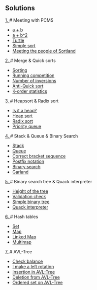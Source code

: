 ## Solutions
<a href = "./I%20semester/Problems/problems1.pdf"> 1. </a> # Meeting with PCMS
<ul> 
  <li><a href = "./I%20semester/Labs/LW1-Easy/a_plus_b.cpp"> a + b </a></li>
  <li><a href = "./I%20semester/Labs/LW1-Easy/a_plus_b2.cpp"> a + b^2 </a></li>
  <li><a href = "./I%20semester/Labs/LW1-Easy/turtle.cpp"> Turtle </a></li>
  <li><a href = "./I%20semester/Labs/LW1-Easy/sort.cpp"> Simple sort </a></li>
  <li><a href = "./I%20semester/Labs/LW1-Easy/sortx3.cpp"> Meeting the people of Sortland </a></li>
</ul>

<a href = "./I%20semester/Problems/problems2.pdf"> 2. </a> # Merge & Quick sorts
<ul> 
  <li><a href = "./I%20semester/Labs/LW2-Sorts/QS_MS.cpp"> Sorting </a></li>
  <li><a href = "./I%20semester/Labs/LW2-Sorts/MStrings.cpp"> Running competition</a></li>
  <li><a href = "./I%20semester/Labs/LW2-Sorts/inversions_ez.cpp"> Number of inversions </a></li>
  <li><a href = "./I%20semester/Labs/LW2-Sorts/AntiQS.cpp"> Anti-Quick sort </a></li>
  <li><a href = "./I%20semester/Labs/LW2-Sorts/Kstatistic.cpp"> K-order statistics </a></li>
</ul>

<a href = "./I%20semester/Problems/problems3.pdf"> 3. </a> # Heapsort & Radix sort
<ul> 
  <li><a href = "./I%20semester/Labs/LW3-Heaps/IsItPiramid.cpp"> Is it a heap? </a></li>
  <li><a href = "./I%20semester/Labs/LW3-Heaps/PiramidalSort.cpp"> Heap sort </a></li>
  <li><a href = "./I%20semester/Labs/LW3-Heaps/DigitalSort.cpp"> Radix sort </a></li>
  <li><a href = "./I%20semester/Labs/LW3-Heaps/PriorityQueue.cpp"> Priority queue </a></li>
</ul>

<a href = "./I%20semester/Problems/problems4.pdf"> 4. </a> # Stack & Queue & Binary Search
<ul> 
  <li><a href = "./I%20semester/Labs/LW4-StackQueueBinSearch/solution%20with%20lists/Stack.cpp"> Stack </a></li>
  <li><a href = "./I%20semester/Labs/LW4-StackQueueBinSearch/solution%20with%20lists/Queue.cpp"> Queue </a></li>
  <li><a href = "./I%20semester/Labs/LW4-StackQueueBinSearch/solution%20with%20lists/CorrectBracketSequence.cpp"> Correct bracket sequence </a></li>
  <li><a href = "./I%20semester/Labs/LW4-StackQueueBinSearch/solution%20with%20lists/PostfixNotation.cpp"> Postfix notation </a></li>
  <li><a href = "./I%20semester/Labs/LW4-StackQueueBinSearch/binsearch.cpp"> Binary search </a></li>
  <li><a href = "./I%20semester/Labs/LW4-StackQueueBinSearch/garland.cpp"> Garland </a></li>
</ul>

<a href = "./I%20semester/Problems/problems5.pdf"> 5. </a> # Binary search tree & Quack interpreter
<ul> 
  <li><a href = "./I%20semester/Labs/LW5-BinaryTree/HeightOfTheTree.cpp"> Height of the tree </a></li>
  <li><a href = "./I%20semester/Labs/LW5-BinaryTree/Validation.cpp"> Validation check </a></li>
  <li><a href = "./I%20semester/Labs/LW5-BinaryTree/SimpleBinaryTree.cpp"> Simple binary tree </a></li>
  <li><a href = "./I%20semester/Labs/LW5-BinaryTree/Quack.cpp"> Quack interpreter </a></li>
</ul>

<a href = "./I%20semester/Problems/problems6.pdf"> 6. </a> # Hash tables
<ul> 
  <li><a href = "./I%20semester/Labs/LW6-HashTables/Set.cpp"> Set </a></li>
  <li><a href = "./I%20semester/Labs/LW6-HashTables/Map.cpp"> Map </a></li>
  <li><a href = "./I%20semester/Labs/LW6-HashTables/LinkedMap.cpp"> Linked Map </a></li>
  <li><a href = "./I%20semester/Labs/LW6-HashTables/MultiMap.cpp"> Multimap</a></li>
</ul>

<a href = "./I%20semester/Problems/problems7.pdf"> 7. </a> # AVL-Tree
<ul> 
  <li><a href = "./I%20semester/Labs/LW7-AVL-Tree/CheckBalance.cpp"> Check balance </a></li>
  <li><a href = "./I%20semester/Labs/LW7-AVL-Tree/Rotations.cpp"> I make a left rotation </a></li>
  <li><a href = "./I%20semester/Labs/LW7-AVL-Tree/Push.cpp"> Insertion in AVL-Tree </a></li>
  <li><a href = "./I%20semester/Labs/LW7-AVL-Tree/Delete.cpp"> Deletion from AVL-Tree </a></li>
  <li><a href = "./I%20semester/Labs/LW7-AVL-Tree/AVLset.cpp"> Ordered set on AVL-Tree</a></li>
</ul>
